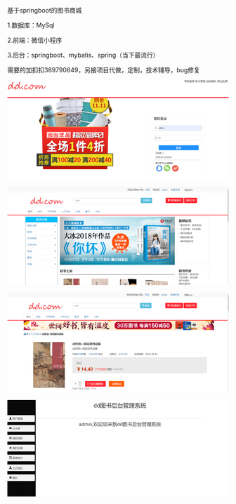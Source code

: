 基于springboot的图书商城

1.数据库：MySql

2.前端：微信小程序

3.后台：springboot、mybatis、spring（当下最流行）

需要的加扣扣389790849，另接项目代做，定制，技术辅导，bug修复


![image](https://github.com/1311236/bookShop/blob/main/images/%E5%9B%BE%E7%89%871.png)


![image](https://github.com/1311236/bookShop/blob/main/images/%E5%9B%BE%E7%89%872.png)


![image](https://github.com/1311236/bookShop/blob/main/images/%E5%9B%BE%E7%89%873.png)


![image](https://github.com/1311236/bookShop/blob/main/images/%E5%9B%BE%E7%89%874.png)



